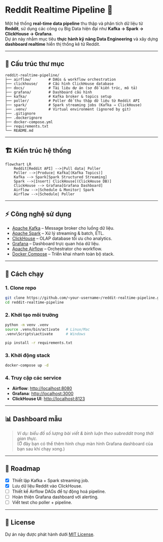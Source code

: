 # Reddit Realtime Pipeline 🚀

Một hệ thống **real-time data pipeline** thu thập và phân tích dữ liệu từ **Reddit**, sử dụng các công cụ Big Data hiện đại như **Kafka → Spark → ClickHouse → Grafana**.  
Dự án này nhằm mục tiêu **thực hành kỹ năng Data Engineering** và xây dựng **dashboard realtime** hiển thị thống kê từ Reddit.

---

## 📂 Cấu trúc thư mục

```
reddit-realtime-pipeline/
├── airflow/        # DAGs & workflow orchestration
├── clickhouse/     # Cấu hình ClickHouse database
├── docs/           # Tài liệu dự án (sơ đồ kiến trúc, mô tả)
├── grafana/        # Dashboard cấu hình
├── kafka/          # Kafka broker & topics setup
├── poller/         # Poller để thu thập dữ liệu từ Reddit API
├── spark/          # Spark streaming jobs (Kafka → ClickHouse)
├── .venv/          # Virtual environment (ignored by git)
├── .gitignore
├── .dockerignore
├── docker-compose.yml
├── requirements.txt
└── README.md
```

---

## 🏗️ Kiến trúc hệ thống

```mermaid
flowchart LR
    Reddit[Reddit API] -->|Pull data| Poller
    Poller -->|Produce| Kafka[(Kafka Topics)]
    Kafka --> Spark[Spark Structured Streaming]
    Spark -->|Insert| ClickHouse[(ClickHouse DB)]
    ClickHouse --> Grafana[Grafana Dashboard]
    Airflow -->|Schedule & Monitor| Spark
    Airflow -->|Schedule| Poller
```

---

## ⚡ Công nghệ sử dụng

- [Apache Kafka](https://kafka.apache.org/) – Message broker cho luồng dữ liệu.
- [Apache Spark](https://spark.apache.org/) – Xử lý streaming & batch, ETL.
- [ClickHouse](https://clickhouse.com/) – OLAP database tối ưu cho analytics.
- [Grafana](https://grafana.com/) – Dashboard trực quan hóa dữ liệu.
- [Apache Airflow](https://airflow.apache.org/) – Orchestrator cho workflow.
- [Docker Compose](https://docs.docker.com/compose/) – Triển khai nhanh toàn bộ stack.

---

## 🔧 Cách chạy

### 1. Clone repo
```bash
git clone https://github.com/<your-username>/reddit-realtime-pipeline.git
cd reddit-realtime-pipeline
```

### 2. Khởi tạo môi trường
```bash
python -m venv .venv
source .venv/bin/activate   # Linux/Mac
.venv\Scripts\activate      # Windows

pip install -r requirements.txt
```

### 3. Khởi động stack
```bash
docker-compose up -d
```

### 4. Truy cập các service
- **Airflow**: [http://localhost:8080](http://localhost:8080)  
- **Grafana**: [http://localhost:3000](http://localhost:3000)  
- **ClickHouse UI**: [http://localhost:8123](http://localhost:8123)  

---

## 📊 Dashboard mẫu

> _Ví dụ: biểu đồ số lượng bài viết & bình luận theo subreddit trong thời gian thực._  
(Ở đây bạn có thể thêm hình chụp màn hình Grafana dashboard của bạn sau khi chạy xong.)

---

## 📌 Roadmap

- [x] Thiết lập Kafka + Spark streaming job.  
- [x] Lưu dữ liệu Reddit vào ClickHouse.  
- [ ] Thiết kế Airflow DAGs để tự động hoá pipeline.  
- [ ] Hoàn thiện Grafana dashboard với alerting.  
- [ ] Viết test cho poller + pipeline.  

---

## 📜 License
Dự án này được phát hành dưới [MIT License](LICENSE).


